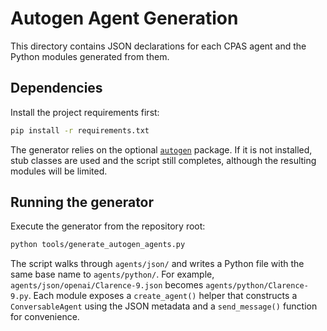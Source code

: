 # Autogen Agent Generation

This directory contains JSON declarations for each CPAS agent and the Python modules generated from them.

## Dependencies

Install the project requirements first:

```bash
pip install -r requirements.txt
```

The generator relies on the optional [`autogen`](https://github.com/microsoft/autogen) package. If it is not installed, stub classes are used and the script still completes, although the resulting modules will be limited.

## Running the generator

Execute the generator from the repository root:

```bash
python tools/generate_autogen_agents.py
```

The script walks through `agents/json/` and writes a Python file with the same base name to `agents/python/`. For example, `agents/json/openai/Clarence-9.json` becomes `agents/python/Clarence-9.py`.
Each module exposes a `create_agent()` helper that constructs a `ConversableAgent` using the JSON metadata and a `send_message()` function for convenience.


